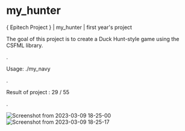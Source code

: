 # my_hunter
{ Epitech Project } | my_hunter | first year's project 

The goal of this project is to create a Duck Hunt-style game using the CSFML library.

.

Usage: ./my_navy

.

Result of project : 29 / 55

.

![Screenshot from 2023-03-09 18-25-00](https://user-images.githubusercontent.com/114654373/224108172-167dc04e-661c-42fa-8468-1bc83b7c0162.png)
![Screenshot from 2023-03-09 18-25-17](https://user-images.githubusercontent.com/114654373/224108198-28d6bf82-4542-40eb-9cfb-b79eb3926edf.png)
